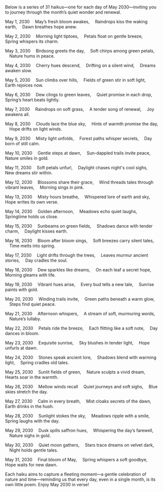 Below is a series of 31 haikus—one for each day of May 2030—inviting you to journey through the month’s quiet wonder and renewal.

May 1, 2030
 May’s fresh bloom awakes,
 Raindrops kiss the waking earth,
 Dawn breathes hope anew.

May 2, 2030
 Morning light tiptoes,
 Petals float on gentle breeze,
 Spring whispers its charm.

May 3, 2030
 Birdsong greets the day,
 Soft chirps among green petals,
 Nature hums in peace.

May 4, 2030
 Cherry hues descend,
 Drifting on a silent wind,
 Dreams awaken slow.

May 5, 2030
 Sun climbs over hills,
 Fields of green stir in soft light,
 Earth rejoices now.

May 6, 2030
 Dew clings to green leaves,
 Quiet promise in each drop,
 Spring’s heart beats lightly.

May 7, 2030
 Raindrops on soft grass,
 A tender song of renewal,
 Joy awakens all.

May 8, 2030
 Clouds lace the blue sky,
 Hints of warmth promise the day,
 Hope drifts on light winds.

May 9, 2030
 Misty light unfolds,
 Forest paths whisper secrets,
 Day born of still calm.

May 10, 2030
 Gentle steps at dawn,
 Sun-dappled trails invite peace,
 Nature smiles in gold.

May 11, 2030
 Soft petals unfurl,
 Daylight chases night's cool sighs,
 New dreams stir within.

May 12, 2030
 Blossoms share their grace,
 Wind threads tales through vibrant leaves,
 Morning sings in pink.

May 13, 2030
 Misty hours breathe,
 Whispered lore of earth and sky,
 Hope writes its own verse.

May 14, 2030
 Golden afternoon,
 Meadows echo quiet laughs,
 Springtime holds us close.

May 15, 2030
 Sunbeams on green fields,
 Shadows dance with tender charm,
 Daylight kisses earth.

May 16, 2030
 Bloom after bloom sings,
 Soft breezes carry silent tales,
 Time melts into spring.

May 17, 2030
 Light drifts through the trees,
 Leaves murmur ancient stories,
 Day cradles the soul.

May 18, 2030
 Dew sparkles like dreams,
 On each leaf a secret hope,
 Morning gleams with life.

May 19, 2030
 Vibrant hues arise,
 Every bud tells a new tale,
 Sunrise paints with gold.

May 20, 2030
 Winding trails invite,
 Green paths beneath a warm glow,
 Steps find quiet peace.

May 21, 2030
 Afternoon whispers,
 A stream of soft, murmuring words,
 Nature’s lullaby.

May 22, 2030
 Petals ride the breeze,
 Each flitting like a soft note,
 Day dances in bloom.

May 23, 2030
 Exquisite sunrise,
 Sky blushes in tender light,
 Hope unfurls at dawn.

May 24, 2030
 Stones speak ancient lore,
 Shadows blend with warming light,
 Spring cradles old tales.

May 25, 2030
 Sunlit fields of green,
 Nature sculpts a vivid dream,
 Hearts soar in the warmth.

May 26, 2030
 Mellow winds recall
 Quiet journeys and soft sighs,
 Blue skies stretch the day.

May 27, 2030
 Calm in every breath,
 Mist cloaks secrets of the dawn,
 Earth drinks in the hush.

May 28, 2030
 Sunlight stokes the sky,
 Meadows ripple with a smile,
 Spring laughs with the day.

May 29, 2030
 Dusk spills saffron hues,
 Whispering the day’s farewell,
 Nature sighs in gold.

May 30, 2030
 Quiet moon gathers,
 Stars trace dreams on velvet dark,
 Night holds gentle tales.

May 31, 2030
 Final bloom of May,
 Spring whispers a soft goodbye,
 Hope waits for new dawn.

Each haiku aims to capture a fleeting moment—a gentle celebration of nature and time—reminding us that every day, even in a single month, is its own little poem. Enjoy May 2030 in verse!
